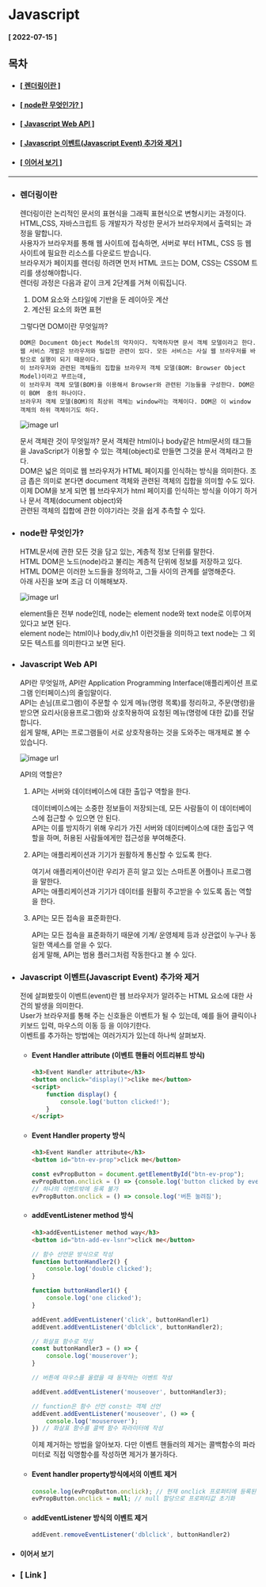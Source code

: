 # Javascript  
  
  #### [ 2022-07-15 ]  
    
## 목차  
  * #### [[ 렌더링이란 ]](#렌더링이란)
  * #### [[ node란 무엇인가? ]](#node란-무엇인가?)
  * #### [[ Javascript Web API ]](#javascript-web-api)
  * #### [[ Javascript 이벤트(Javascript Event) 추가와 제거 ]](#javascript-이벤트javascript-event-추가와-제거)
  * #### [[ 이어서 보기 ]](#이어서-보기)
    
      
-----------------------------------------------------------------------------------------------------------------------------------------------------    
   
* ### 렌더링이란  

  렌더링이란 논리적인 문서의 표현식을 그래픽 표현식으로 변형시키는 과정이다.     
  HTML,CSS, 자바스크립트 등 개발자가 작성한 문서가 브라우저에서 출력되는 과정을 말합니다.  
  사용자가 브라우저를 통해 웹 사이트에 접속하면, 서버로 부터 HTML, CSS 등 웹 사이트에 필요한 리소스를 다운로드 받습니다.   
  브라우저가 페이지를 렌더링 하려면 먼저 HTML 코드는 DOM, CSS는 CSSOM 트리를 생성해야합니다.  
  렌더링 과정은 다음과 같이 크게 2단계를 거쳐 이뤄집니다.
  
  1) DOM 요소와 스타일에 기반을 둔 레이아웃 계산  
  2) 계산된 요소의 화면 표현  
    
  그렇다면 DOM이란 무엇일까?  
    
      DOM은 Document Object Model의 약자이다. 직역하자면 문서 객체 모델이라고 한다.  
      웹 서비스 개발은 브라우저와 밀접한 관련이 있다. 모든 서비스는 사실 웹 브라우저를 바탕으로 실행이 되기 때문이다.    
      이 브라우저와 관련된 객체들의 집합을 브라우저 객체 모델(BOM: Browser Object Model)이라고 부르는데,       
      이 브라우저 객체 모델(BOM)을 이용해서 Browser와 관련된 기능들을 구성한다. DOM은 이 BOM  중의 하나이다.   
      브라우저 객체 모델(BOM)의 최상위 객체는 window라는 객체이다. DOM은 이 window 객체의 하위 객체이기도 하다.  
        
  ![image url](https://github.com/12OneTwo12/TIL/blob/main/Javascript/1_5IGcw4wzFutYn82PePUNag.jpg?raw=true)  
    
  문서 객체란 것이 무엇일까? 문서 객체란 html이나 body같은 html문서의 태그들을 JavaScript가 이용할 수 있는 객체(object)로 만들면 그것을 문서 객체라고 한다.   
  DOM은 넓은 의미로 웹 브라우저가 HTML 페이지를 인식하는 방식을 의미한다. 조금 좁은 의미로 본다면 document 객체와 관련된 객체의 집합을 의미할 수도 있다.  
  이제 DOM을 보게 되면 웹 브라우저가 html 페이지를 인식하는 방식을 이야기 하거나 문서 객체(document object)와  
  관련된 객체의 집합에 관한 이야기라는 것을 쉽게 추측할 수 있다.  
    
* ### node란 무엇인가?  
  
  HTML문서에 관한 모든 것을 담고 있는, 계층적 정보 단위를 말한다.  
  HTML DOM은 노드(node)라고 불리는 계층적 단위에 정보를 저장하고 있다.  
  HTML DOM은 이러한 노드들을 정의하고, 그들 사이의 관계를 설명해준다.  
  아래 사진을 보며 조금 더 이해해보자.  
     
  ![image url](https://github.com/12OneTwo12/TIL/blob/main/Javascript/%EB%8B%A4%EC%9A%B4%EB%A1%9C%EB%93%9C1515151515151551%20(2).png?raw=true)  
    
  element들은 전부 node인데, node는 element node와 text node로 이루어져있다고 보면 된다.  
  element node는 html이나 body,div,h1 이런것들을 의미하고 text node는 그 외 모든 텍스트를 의미한다고 보면 된다.  
    
* ### Javascript Web API

  API란 무엇일까, API란 Application Programming Interface(애플리케이션 프로그램 인터페이스)의 줄임말이다.  
  API는 손님(프로그램)이 주문할 수 있게 메뉴(명령 목록)를 정리하고, 주문(명령)을 받으면 요리사(응용프로그램)와 상호작용하여 요청된 메뉴(명령에 대한 값)를 전달합니다.  
  쉽게 말해, API는 프로그램들이 서로 상호작용하는 것을 도와주는 매개체로 볼 수 있습니다.  
    
  ![image url](https://github.com/12OneTwo12/TIL/blob/main/Javascript/API-%EC%89%BD%EA%B2%8C-%EC%95%8C%EC%95%84%EB%B3%B4%EA%B8%B0.png?raw=true)  
    
    API의 역할은?  
      
  1. API는 서버와 데이터베이스에 대한 출입구 역할을 한다.  

      데이터베이스에는 소중한 정보들이 저장되는데, 모든 사람들이 이 데이터베이스에 접근할 수 있으면 안 된다.   
      API는 이를 방지하기 위해 우리가 가진 서버와 데이터베이스에 대한 출입구 역할을 하며, 허용된 사람들에게만 접근성을 부여해준다.  
       
  2. API는 애플리케이션과 기기가 원활하게 통신할 수 있도록 한다.  

      여기서 애플리케이션이란 우리가 흔히 알고 있는 스마트폰 어플이나 프로그램을 말한다.   
      API는 애플리케이션과 기기가 데이터를 원활히 주고받을 수 있도록 돕는 역할을 한다.  
       
  3. API는 모든 접속을 표준화한다.  

      API는 모든 접속을 표준화하기 때문에 기계/ 운영체제 등과 상관없이 누구나 동일한 액세스를 얻을 수 있다.  
      쉽게 말해, API는 범용 플러그처럼 작동한다고 볼 수 있다.  
     
       
* ### Javascript 이벤트(Javascript Event) 추가와 제거  

  전에 살펴봤듯이 이벤트(event)란 웹 브라우저가 알려주는 HTML 요소에 대한 사건의 발생을 의미한다.  
  User가 브라우저를 통해 주는 신호들은 이벤트가 될 수 있는데, 예를 들어 클릭이나 키보드 입력, 마우스의 이동 등 을 이야기한다.  
  이벤트를 추가하는 방법에는 여러가지가 있는데 하나씩 살펴보자.  
    
   * #### Event Handler attribute (이벤트 핸들러 어트리뷰트 방식)  

      ```html
      <h3>Event Handler attribute</h3>
      <button onclick="display()">clike me</button>
      <script>
          function display() {
              console.log('button clicked!');
          }
      </script>
      ```  
        
   * #### Event Handler property 방식  

      ```html
      <h3>Event Handler attribute</h3>
      <button id="btn-ev-prop">click me</button>
      ```  
      ```javascript
      const evPropButton = document.getElementById("btn-ev-prop");
      evPropButton.onclick = () => {console.log('button clicked by event property');}
      // 하나의 이벤트밖에 등록 불가
      evPropButton.onclick = () => console.log('버튼 눌려짐');
      ```
        
   * #### addEventListener method 방식  

      ```html
      <h3>addEventListener method way</h3>
      <button id="btn-add-ev-lsnr">click me</button>
      ```
      ```javascript
      // 함수 선언문 방식으로 작성
      function buttonHandler2() {
          console.log('double clicked');
      }

      function buttonHandler1() {
          console.log('one clicked');
      }

      addEvent.addEventListener('click', buttonHandler1)
      addEvent.addEventListener('dblclick', buttonHandler2);

      // 화살표 함수로 작성
      const buttonHandler3 = () => {
          console.log('mouserover');
      }

      // 버튼에 마우스를 올렸을 때 동작하는 이벤트 작성

      addEvent.addEventListener('mouseover', buttonHandler3);

      // function은 함수 선언 const는 객체 선언
      addEvent.addEventListener('mouseover', () => { 
          console.log('mouserover');
      }) // 화살표 함수를 콜백 함수 파라미터에 작성
      ```  
        
      이제 제거하는 방법을 알아보자.  다만 이벤트 핸들러의 제거는 콜백함수의 파라미터로 직접 익명함수를 작성하면 제거가 불가하다.  
        
   * #### Event handler property방식에서의 이벤트 제거  

      ```javascript
      console.log(evPropButton.onclick); // 현재 onclick 프로퍼티에 등록된 이벤트
      evPropButton.onclick = null; // null 할당으로 프로퍼티값 초기화
      ```  
        
   * #### addEventListener 방식의 이벤트 제거  

      ```javascript
      addEvent.removeEventListener('dblclick', buttonHandler2)
      ```  
         
 * #### 이어서 보기  
 * ### [ Link ]

